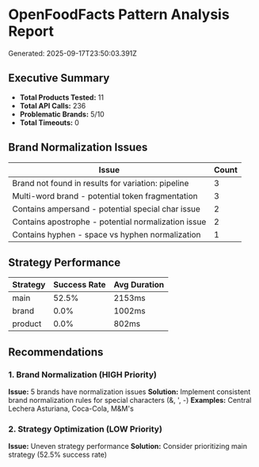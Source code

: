 # OpenFoodFacts Pattern Analysis Report
Generated: 2025-09-17T23:50:03.391Z

## Executive Summary
- **Total Products Tested:** 11
- **Total API Calls:** 236
- **Problematic Brands:** 5/10
- **Total Timeouts:** 0

## Brand Normalization Issues
| Issue | Count |
|-------|-------|
| Brand not found in results for variation: pipeline | 3 |
| Multi-word brand - potential token fragmentation | 3 |
| Contains ampersand - potential special char issue | 2 |
| Contains apostrophe - potential normalization issue | 2 |
| Contains hyphen - space vs hyphen normalization | 1 |

## Strategy Performance
| Strategy | Success Rate | Avg Duration |
|----------|-------------|-------------|
| main | 52.5% | 2153ms |
| brand | 0.0% | 1002ms |
| product | 0.0% | 802ms |

## Recommendations
### 1. Brand Normalization (HIGH Priority)
**Issue:** 5 brands have normalization issues
**Solution:** Implement consistent brand normalization rules for special characters (&, ', -)
**Examples:** Central Lechera Asturiana, Coca-Cola, M&M's

### 2. Strategy Optimization (LOW Priority)
**Issue:** Uneven strategy performance
**Solution:** Consider prioritizing main strategy (52.5% success rate)
